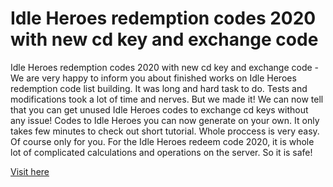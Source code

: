 # Idle Heroes redemption codes 2020 with new cd key and exchange code

Idle Heroes redemption codes 2020 with new cd key and exchange code - We are very happy to inform you about finished works on Idle Heroes redemption code list building. It was long and hard task to do. Tests and modifications took a lot of time and nerves. But we made it! We can now tell that you can get unused Idle Heroes codes to exchange cd keys without any issue! Codes to Idle Heroes you can now generate on your own. It only takes few minutes to check out short tutorial. Whole proccess is very easy. Of course only for you. For the Idle Heroes redeem code 2020, it is whole lot of complicated calculations and operations on the server. So it is safe!

<a href="https://psp-haxors.com/idle-heroes/">Visit here</a>
